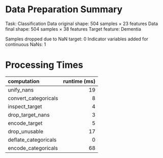 # Data Preparation Summary

Task:                   Classification
Data original shape:    504 samples × 23 features
Data final shape:       504 samples × 38 features
Target feature:         Dementia

Samples dropped due to NaN target: 0
Indicator variables added for continuous NaNs: 1

# Processing Times

| computation          |   runtime (ms) |
|:---------------------|---------------:|
| unify_nans           |             19 |
| convert_categoricals |              8 |
| inspect_target       |              4 |
| drop_target_nans     |              3 |
| encode_target        |              5 |
| drop_unusable        |             17 |
| deflate_categoricals |              0 |
| encode_categoricals  |             68 |